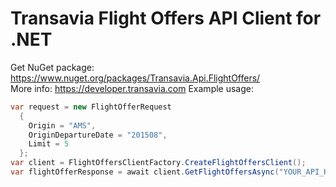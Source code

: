 # Transavia Flight Offers API Client for .NET  
Get NuGet package: https://www.nuget.org/packages/Transavia.Api.FlightOffers/  
More info: https://developer.transavia.com
Example usage:  
```c#
var request = new FlightOfferRequest 
  { 
    Origin = "AMS",  
    OriginDepartureDate = "201508",  
    Limit = 5   
  };
var client = FlightOffersClientFactory.CreateFlightOffersClient();
var flightOfferResponse = await client.GetFlightOffersAsync("YOUR_API_KEY", request);
```
